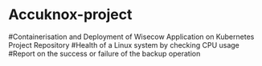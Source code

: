 # Accuknox-project
#Containerisation and Deployment of Wisecow Application on Kubernetes Project Repository
#Health of a Linux system by checking CPU usage
#Report on the success or failure of the backup operation
